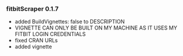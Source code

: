 
### fitbitScraper 0.1.7
* added BuildVignettes: false to DESCRIPTION
* VIGNETTE CAN ONLY BE BUILT ON MY MACHINE AS IT USES MY FITBIT LOGIN CREDENTIALS
* fixed CRAN URLs
* added vignette